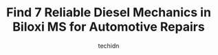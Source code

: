 ---
layout: ampstory
image: https://images.unsplash.com/photo-1632275231320-f1bc3a16a414?ixlib=rb-4.0.3&ixid=MnwxMjA3fDB8MHxwaG90by1wYWdlfHx8fGVufDB8fHx8&auto=format&fit=crop&w=640&h=853&q=80
author: techidn
featured: false
description: When it comes to finding reliable automotive experts in Biloxi MS, USA, look no further than the 7 best Diesel Mechanic in the area. With their exceptional skills and dedication to providing
title: Find 7 Reliable Diesel Mechanics in Biloxi MS for Automotive Repairs
cover:
   title: Find 7 Reliable Diesel Mechanics in Biloxi MS for Automotive Repairs
   subtitle: Rickpate
   background: https://images.unsplash.com/photo-1632275231320-f1bc3a16a414?ixlib=rb-4.0.3&ixid=MnwxMjA3fDB8MHxwaG90by1wYWdlfHx8fGVufDB8fHx8&auto=format&fit=crop&w=640&h=853&q=80

pages: 
 - layout: thirds
   top: <h1>#1 Firestone Complete Auto Care</h1>
   bottom: "<p>Early this morning I hit a curb pretty bad. My truck was pulling heavy to one side. Came in to check it. Got to Firestone 10 min before opening and Jim the manager opens </p>"
   background: https://www.knot35.com/toplist/wp-content/uploads/2023/06/best-diesel-mechanic-1-in-biloxi-ms-1685831264.jpeg
   backgroundblur: true
 - layout: thirds
   top: <h1>#2 Steeds Collision Center</h1>
   bottom: "<p>1636 Popps Ferry Rd M13, Biloxi, MS 39532, United States</p>"
   background: https://www.knot35.com/toplist/wp-content/uploads/2023/06/best-diesel-mechanic-2-in-biloxi-ms-1685831265.jpeg
   cta:
      link: https://www.knot35.com/toplist/find-7-reliable-diesel-mechanics-in-biloxi-ms-for-automotive-repairs/
      text: Find 7 Reliable Diesel Mechanics in Biloxi MS for Automotive Repairs
 - layout: thirds
   top: <h1>#3 Joes Garage</h1>
   bottom: "<p>1811 Pass Rd, Biloxi, MS 39531, United States</p>"
   background: https://www.knot35.com/toplist/wp-content/uploads/2023/06/best-diesel-mechanic-3-in-biloxi-ms-1685831265.jpeg
   cta:
      link: https://www.knot35.com/toplist/find-7-reliable-diesel-mechanics-in-biloxi-ms-for-automotive-repairs/
      text: Find 7 Reliable Diesel Mechanics in Biloxi MS for Automotive Repairs
 - layout: thirds
   top: <h1>#4 Firestone Complete Auto Care</h1>
   bottom: "<p>405 Meadows Dr, Biloxi, MS 39534, United States</p>"
   background: https://images.unsplash.com/photo-1553949345-eb786bb3f7ba?ixlib=rb-4.0.3&ixid=MnwxMjA3fDB8MHxwaG90by1wYWdlfHx8fGVufDB8fHx8&auto=format&fit=crop&w=640&h=853&q=80
   cta:
      link: https://www.knot35.com/toplist/find-7-reliable-diesel-mechanics-in-biloxi-ms-for-automotive-repairs/
      text: Find 7 Reliable Diesel Mechanics in Biloxi MS for Automotive Repairs
 - layout: thirds
   top: <h1>#5 OBriens Diesel & Performance</h1>
   bottom: "<p>10200 logan cline, 9500 County Farm Rd, Gulfport, MS 39503, United States</p>"
   background: https://images.unsplash.com/photo-1602536052359-ef94c21c5948?ixlib=rb-4.0.3&ixid=MnwxMjA3fDB8MHxwaG90by1wYWdlfHx8fGVufDB8fHx8&auto=format&fit=crop&w=640&h=853&q=80
   cta:
      link: https://www.knot35.com/toplist/find-7-reliable-diesel-mechanics-in-biloxi-ms-for-automotive-repairs/
      text: Find 7 Reliable Diesel Mechanics in Biloxi MS for Automotive Repairs
 - layout: thirds
   top: <h1>#6 Worrell Automotive Service</h1>
   bottom: "<p>910 Cedar Lake Rd, Biloxi, MS 39532, United States</p>"
   background: https://images.unsplash.com/photo-1496096265110-f83ad7f96608?ixlib=rb-4.0.3&ixid=MnwxMjA3fDB8MHxwaG90by1wYWdlfHx8fGVufDB8fHx8&auto=format&fit=crop&w=640&h=853&q=80
   cta:
      link: https://www.knot35.com/toplist/find-7-reliable-diesel-mechanics-in-biloxi-ms-for-automotive-repairs/
      text: Find 7 Reliable Diesel Mechanics in Biloxi MS for Automotive Repairs
 - layout: thirds
   top: <h1>#7 Hammetts Auto Electric</h1>
   bottom: "<p>198 Main St, Biloxi, MS 39530, United States</p>"
   background: https://images.unsplash.com/photo-1540457036297-448b6b99e91c?ixlib=rb-4.0.3&ixid=MnwxMjA3fDB8MHxwaG90by1wYWdlfHx8fGVufDB8fHx8&auto=format&fit=crop&w=640&h=853&q=80
   cta:
      link: https://www.knot35.com/toplist/find-7-reliable-diesel-mechanics-in-biloxi-ms-for-automotive-repairs/
      text: Find 7 Reliable Diesel Mechanics in Biloxi MS for Automotive Repairs
 - layout: thirds
   middle: Continue reading...
   background: https://images.unsplash.com/photo-1557672172-298e090bd0f1?ixlib=rb-4.0.3&ixid=MnwxMjA3fDB8MHxwaG90by1wYWdlfHx8fGVufDB8fHx8&auto=format&fit=crop&w=640&h=853&q=80
   cta:
      link: https://www.knot35.com/toplist/find-7-reliable-diesel-mechanics-in-biloxi-ms-for-automotive-repairs/
      text: Find 7 Reliable Diesel Mechanics in Biloxi MS for Automotive Repairs
      
---